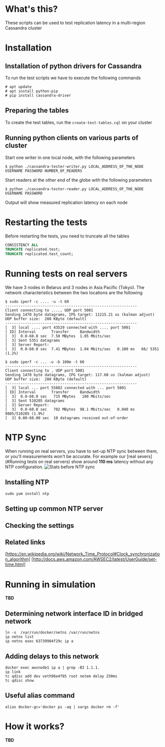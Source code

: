 # What's this?
These scripts can be used to test replication latency in a multi-region Cassandra cluster

# Installation
## Installation of python drivers for Cassandra
To run the test scripts we have to execute the following commands
```
# apt update
# apt install python-pip
# pip install cassandra-driver
```
## Preparing the tables
To create the test tables, run the `create-test-tables.cql` on your cluster

## Running python clients on various parts of cluster
Start one writer in one local node, with the following parameters
```
$ python ./cassandra-tester-writer.py LOCAL_ADDRESS_OF_THE_NODE USERNAME PASSWORD NUMBER_OF_READERS
```
Start readers at the other end of the globe with the following parameters
```
$ python ./cassandra-tester-reader.py LOCAL_ADDRESS_OF_THE_NODE USERNAME PASSWORD
```
Output will show measured replication latency on each node

# Restarting the tests
Before restarting the tests, you need to truncate all the tables
```SQL
CONSISTENCY ALL
TRUNCATE replicated.test;
TRUNCATE replicated.test_count;
```

# Running tests on real servers
We have 3 nodes in Belarus and 3 nodes in Asia Pacific (Tokyo). The network characteristics between the two locations are the following
```
$ sudo iperf -c .... -u -t 60
------------------------------------------------------------
Client connecting to ...., UDP port 5001
Sending 1470 byte datagrams, IPG target: 11215.21 us (kalman adjust)
UDP buffer size:  208 KByte (default)
------------------------------------------------------------
[  3] local .... port 43529 connected with .... port 5001
[ ID] Interval       Transfer     Bandwidth
[  3]  0.0-60.0 sec  7.50 MBytes  1.05 Mbits/sec
[  3] Sent 5351 datagrams
[  3] Server Report:
[  3]  0.0-60.0 sec  7.41 MBytes  1.04 Mbits/sec   0.100 ms   66/ 5351 (1.2%)
```

```
$ sudo iperf -c ... -u -b 100m -t 60
------------------------------------------------------------
Client connecting to , UDP port 5001
Sending 1470 byte datagrams, IPG target: 117.60 us (kalman adjust)
UDP buffer size:  208 KByte (default)
------------------------------------------------------------
[  3] local ... port 55882 connected with ... port 5001
[ ID] Interval       Transfer     Bandwidth
[  3]  0.0-60.0 sec   715 MBytes   100 Mbits/sec
[  3] Sent 510205 datagrams
[  3] Server Report:
[  3]  0.0-60.0 sec   702 MBytes  98.1 Mbits/sec   0.040 ms 9805/510205 (1.9%)
[  3] 0.00-60.00 sec  10 datagrams received out-of-order
```

# NTP Sync
When running on real servers, you have to set-up NTP sync between them, or you'll measurements won't be accurate. For example our [real severs](#Running tests on real servers) show around **110 ms** latency without any NTP configuration.
![Stats before NTP sync](https://github.com/gitaroktato/cassandra-cluster-simulation/raw/master/images/latency_before_ntp_sync.png)
## Installing NTP
```
sudo yum install ntp
```

## Setting up common NTP server

## Checking the settings

## Related links
[https://en.wikipedia.org/wiki/Network_Time_Protocol#Clock_synchronization_algorithm]
[http://docs.aws.amazon.com/AWSEC2/latest/UserGuide/set-time.html]

# Running in simulation
**TBD**
## Determining network interface ID in bridged network

```
ln -s  /var/run/docker/netns /var/run/netns
ip netns list
ip netns exec 63739904f29c ip a
```

## Adding delays to this network
```
docker exec awsnode1 ip a | grep -B3 1.1.1.
ip link
tc qdisc add dev veth96e4f85 root netem delay 250ms
tc qdisc show
```

## Useful alias command
```
alias docker-gc='docker ps -aq | xargs docker rm -f'
```

# How it works?
**TBD**
